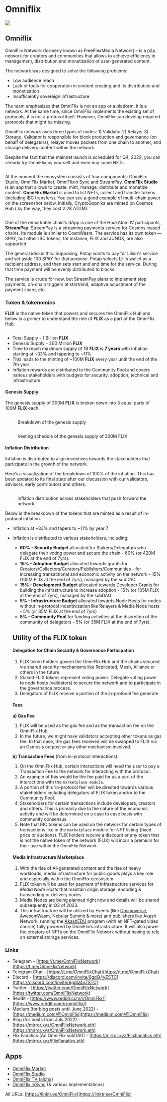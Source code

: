 # Omniflix

![](https://img3.teletype.in/files/66/8a/668ae16a-3366-47c6-b3d6-60c6f8499769.png)

## Omniflix <a href="#oksn" id="oksn"></a>

OmniFlix Network (formerly known as FreeFlexMedia Network) – is a p2p network for creators and communities that allows to achieve efficiency in management, distribution and monetization of user-generated content.

The network was designed to solve the following problems:

* Low audience reach&#x20;
* Lack of tools for cooperation in content creating and its distribution and monetization
* Insufficiently sovereign infrastructure

The team emphasizes that OmniFlix is not an app or a platform, it is a network. At the same time, since OmniFlix implements the existing set of protocols, it is not a protocol itself. However, OmniFlix can develop required protocols that might be missing.

OmniFlix network uses three types of nodes: 1) Validator 2) Relayer 3) Storage. Validator is responsible for block production and governance (on behalf of delegators), relayer moves packets from one chain to another, and storage delivers content within the network.

Despite the fact that the mainnet launch is scheduled for Q4, 2022, you can already try OmniFlix by yourself and even buy some NFTs.

<figure><img src="../.gitbook/assets/d3aa4e68024e2268fcf98.png" alt=""><figcaption></figcaption></figure>

At the moment the ecosystem consists of four components: OmniFlix Studio, OmniFlix Market, OmniFlixin Sync and StreamPay. **OmniFlix Studio** is an app that allows to create, mint, manage, distribute and monetize content. **OmniFlix Market** is used to list NFTs, collect and transfer tokens (including IBC transfers). You can see a good example of multi-chain power on the screenshot below. Initially, CryptoGopniks are minted on Cosmos Hub ( by the way, they cost 2.28 ATOM).&#x20;

<figure><img src="../.gitbook/assets/971f3fb9200824a74f650 (1).png" alt=""><figcaption></figcaption></figure>

One of the remarkable chain's dApp is one of the HackAtom IV participants, **StreamPay**. StreamPay is a streaming payments service for Cosmos-based chains. Its module is similar to CosmWasm. The service has its own token — SPAY, but other IBC tokens, for instance, FLIX and JUNOX, are also supported.

The general idea is this: Supposing, Potap wants to pay for Lilian's service and set aside 100 SPAY for that purpose. Potap selects Lili's wallet as a recipient address, and then sets start and end time for the service. During that time payment will be evenly distributed to blocks.

The service is crude for now, but StreamPay plans to implement stop payments, on-chain triggers at start/end, adaptive adjustment of the payment share, etc.

### Token & tokenomics

**FLIX** is the native token that powers and secures the OmniFlix Hub and below is a primer to understand the role of **FLIX** as a part of the OmniFlix Hub.

<figure><img src="../.gitbook/assets/image (13).png" alt=""><figcaption></figcaption></figure>

* Total Supply - 1 Billion **FLIX**
* Genesis Supply - 300 Million **FLIX**
* Time to reach maximum supply of 1B **FLIX** is **7 years** with inflation starting at \~33% and tapering to \~11%
* This leads to the minting of \~100M **FLIX** every year until the end of the 7th year
* Inflation rewards are distributed to the Community Pool and covers various stakeholders with budgets for security, adoption, technical and infrastructure.

#### Genesis Supply

The genesis supply of 300M **FLIX** is broken down into 3 equal parts of 100M **FLIX** each.

<figure><img src="../.gitbook/assets/image (29).png" alt=""><figcaption><p>Breakdown of the genesis supply</p></figcaption></figure>

<figure><img src="../.gitbook/assets/image.png" alt=""><figcaption><p>Vesting schedule of the genesis supply of 300M FLIX</p></figcaption></figure>

#### Inflation Distribution

Inflation is distributed to align incentives towards the stakeholders that participate in the growth of the network.

Here’s a visualization of the breakdown of 100% of the inflation. This has been updated to its final state after our discussion with our validators, advisors, early contributors and others.

<figure><img src="../.gitbook/assets/image (1).png" alt=""><figcaption><p>Inflation distribution across stakeholders that push forward the network</p></figcaption></figure>

Below is the breakdown of the tokens that are minted as a result of in-protocol inflation.

* Inflation at \~33% and tapers to \~11% by year 7
*   Inflation is distributed to various stakeholders, including:

    * **60% - Security Budget** allocated for Stakers/Delegators who delegate their voting power and secure the chain - 60% (or 420M FLIX at the end of 7yrs).
    * **15% - Adoption Budget** allocated towards grants for Creators/Collectors/Curators/Publishers/Communities - for increasing transactional and economic activity on the network - 15% (105M FLIX at the end of 7yrs), managed by the subDAO.
    * **15% - Development Budget** allocated towards Developer Grants for building the infrastructure to increase adoption - 15% (or 105M FLIX at the end of 7yrs), managed by the subDAO
    * **5% - Infrastructure Budget** allocated towards Node Hosts for nodes without in-protocol incentivization like Relayers & Media Node hosts - 5% (or 35M FLIX at the end of 7yrs)
    * **5% - Community Pool** for funding activities at the discretion of the community of delegators - 5% (or 35M FLIX at the end of 7yrs).



    ## Utility of the FLIX token

    #### &#x20;       Delegation for Chain Security & Governance Participation

    1. FLIX token holders govern the OmniFlix Hub and the chains secured via shared security mechanisms like Replicated, Mesh, Alliance or others in the future.
    2. Staked FLIX tokens represent voting power. Delegate voting power to node hosts (validators) to secure the network and to participate in the governance process.
    3. Delegators of FLIX receive a portion of the in-protocol fee generate

    #### &#x20;        Fees

    **a) Gas Fee**

    1. FLIX will be used as the gas fee and as the transaction fee on the OmniFlix Hub.
    2. In the future, we might have validators accepting other tokens as gas fee. In that case, the gas fees received will be swapped to FLIX via an Osmosis outpost or any other mechanism involved.

    **b) Transaction Fees** (from in-protocol interactions)

    1. On the OmniFlix Hub, certain interactions will need the user to pay a Transaction Fee to the network for interacting with the protocol.
    2. An example of this would be the fee paid for as a part of the interactions with the `marketplace module`.
    3. A portion of this ‘in-protocol fee’ will be directed towards various stakeholders including delegators of FLIX token and/or to the Community Pool.
    4. Stakeholders for certain transactions include developers, creators and others. This is primarily due to the nature of the economic activity and will be determined on a case to case basis with community consensus.
    5. Note that IBC tokens can be used on the network for certain types of transactions like in the `marketplace` module for NFT listing (fixed price or auctions). FLIX holders receive a discount or any token that is not the native token of the network (FLIX) will incur a premium for their use within the OmniFlix Network.

    #### &#x20;            Media Infrastructure Marketplace

    1. With the rise of AI-generated content and the rise of heavy workloads, media infrastructure for public goods plays a key role and especially within the OmniFlix ecosystem.
    2. FLIX token will be used for payment of infrastructure services for _Media Node Hosts_ that maintain origin storage, encoding & transcoding or delivery nodes.
    3. Media Nodes are being planned right now and details will be shared subsequently in Q3 of 2023.
    4. This infrastructure will be utilized by Events (like [Cosmoverse](https://cosmoverse.omniflix.co/), [AwesomWasm](https://tickets.awesomwasm.com/buyTickets), [Nebular Summit](https://tickets.nebular.builders/) & more) and publishers like Akash Network, running the [AkashEDU](https://akashedu.omniflix.tv/) program (with an NFT-gated video course) fully powered by OmniFlix’s infrastructure. It will also power the creators of NFTs on the OmniFlix Network without having to rely on external storage services.

### Links

* Telegram - [https://t.me/OmniFlixNetwork](https://t.me/OmniFlixNetwork)
* Telegram Chat - [https://t.me/OmniFlixChat](https://t.me/OmniFlixChat)
* Discord - [https://discord.com/invite/6gdQ4yZSTC](https://discord.com/invite/6gdQ4yZSTC)
* Twitter - [https://twitter.com/OmniFlixNetwork](https://twitter.com/OmniFlixNetwork)
* Reddit - [https://www.reddit.com/r/OmniFlix/](https://www.reddit.com/r/omniflix/)
* Medium (for blog posts until June 2022) - [https://medium.com/@OmniFlix](https://medium.com/@OmniFlix)
* Blog (for posts from July 2022) - [https://mirror.xyz/OmniFlixNetwork.eth](https://mirror.xyz/OmniFlixNetwork.eth)
* Flix Fanatics (An OmniFlix subDAO) - [https://mirror.xyz/FlixFanatics.eth](https://mirror.xyz/FlixFanatics.eth)

## Apps

* [OmniFlix Market](https://omniflix.market/)
* [OmniFlix Studio](https://app.omniflix.studio/)
* [OmniFlix TV (alpha)](https://alpha.omniflix.tv/)
* [OmniFlix inSync](https://omniflix.co/) (& various implementations)

All URLs: [https://linktr.ee/OmniFlix](https://linktr.ee/OmniFlix)
